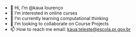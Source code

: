 - 👋 Hi, I’m @kaua lourenço
- 👀 I’m interested in online curses
- 🌱 I’m currently learning computational thinking
- 💞️ I’m looking to collaborate on Course Projects
- 📫 How to reach me email: kaua.teleste@escola.pr.gov.br

<!---
kaua240119/kaua240119 is a ✨ special ✨ repository because its `README.md` (this file) appears on your GitHub profile.
You can click the Preview link to take a look at your changes.
--->
